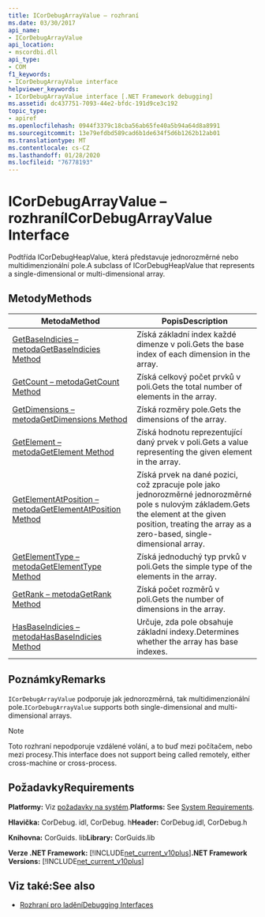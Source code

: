 ```yaml
---
title: ICorDebugArrayValue – rozhraní
ms.date: 03/30/2017
api_name:
- ICorDebugArrayValue
api_location:
- mscordbi.dll
api_type:
- COM
f1_keywords:
- ICorDebugArrayValue interface
helpviewer_keywords:
- ICorDebugArrayValue interface [.NET Framework debugging]
ms.assetid: dc437751-7093-44e2-bfdc-191d9ce3c192
topic_type:
- apiref
ms.openlocfilehash: 0944f3379c18cba56ab65fe40a5b94a64d8a8991
ms.sourcegitcommit: 13e79efdbd589cad6b1de634f5d6b1262b12ab01
ms.translationtype: MT
ms.contentlocale: cs-CZ
ms.lasthandoff: 01/28/2020
ms.locfileid: "76778193"
---
```

# <a name="icordebugarrayvalue-interface"></a><span data-ttu-id="6b7b8-102">ICorDebugArrayValue – rozhraní</span><span class="sxs-lookup"><span data-stu-id="6b7b8-102">ICorDebugArrayValue Interface</span></span>

<span data-ttu-id="6b7b8-103">Podtřída ICorDebugHeapValue, která představuje jednorozměrné nebo multidimenzionální pole.</span><span class="sxs-lookup"><span data-stu-id="6b7b8-103">A subclass of ICorDebugHeapValue that represents a single-dimensional or multi-dimensional array.</span></span>  
  
## <a name="methods"></a><span data-ttu-id="6b7b8-104">Metody</span><span class="sxs-lookup"><span data-stu-id="6b7b8-104">Methods</span></span>  
  
|<span data-ttu-id="6b7b8-105">Metoda</span><span class="sxs-lookup"><span data-stu-id="6b7b8-105">Method</span></span>|<span data-ttu-id="6b7b8-106">Popis</span><span class="sxs-lookup"><span data-stu-id="6b7b8-106">Description</span></span>|  
|------------|-----------------|  
|[<span data-ttu-id="6b7b8-107">GetBaseIndicies – metoda</span><span class="sxs-lookup"><span data-stu-id="6b7b8-107">GetBaseIndicies Method</span></span>](icordebugarrayvalue-getbaseindicies-method.md)|<span data-ttu-id="6b7b8-108">Získá základní index každé dimenze v poli.</span><span class="sxs-lookup"><span data-stu-id="6b7b8-108">Gets the base index of each dimension in the array.</span></span>|  
|[<span data-ttu-id="6b7b8-109">GetCount – metoda</span><span class="sxs-lookup"><span data-stu-id="6b7b8-109">GetCount Method</span></span>](icordebugarrayvalue-getcount-method.md)|<span data-ttu-id="6b7b8-110">Získá celkový počet prvků v poli.</span><span class="sxs-lookup"><span data-stu-id="6b7b8-110">Gets the total number of elements in the array.</span></span>|  
|[<span data-ttu-id="6b7b8-111">GetDimensions – metoda</span><span class="sxs-lookup"><span data-stu-id="6b7b8-111">GetDimensions Method</span></span>](icordebugarrayvalue-getdimensions-method.md)|<span data-ttu-id="6b7b8-112">Získá rozměry pole.</span><span class="sxs-lookup"><span data-stu-id="6b7b8-112">Gets the dimensions of the array.</span></span>|  
|[<span data-ttu-id="6b7b8-113">GetElement – metoda</span><span class="sxs-lookup"><span data-stu-id="6b7b8-113">GetElement Method</span></span>](icordebugarrayvalue-getelement-method.md)|<span data-ttu-id="6b7b8-114">Získá hodnotu reprezentující daný prvek v poli.</span><span class="sxs-lookup"><span data-stu-id="6b7b8-114">Gets a value representing the given element in the array.</span></span>|  
|[<span data-ttu-id="6b7b8-115">GetElementAtPosition – metoda</span><span class="sxs-lookup"><span data-stu-id="6b7b8-115">GetElementAtPosition Method</span></span>](icordebugarrayvalue-getelementatposition-method.md)|<span data-ttu-id="6b7b8-116">Získá prvek na dané pozici, což zpracuje pole jako jednorozměrné jednorozměrné pole s nulovým základem.</span><span class="sxs-lookup"><span data-stu-id="6b7b8-116">Gets the element at the given position, treating the array as a zero-based, single-dimensional array.</span></span>|  
|[<span data-ttu-id="6b7b8-117">GetElementType – metoda</span><span class="sxs-lookup"><span data-stu-id="6b7b8-117">GetElementType Method</span></span>](icordebugarrayvalue-getelementtype-method.md)|<span data-ttu-id="6b7b8-118">Získá jednoduchý typ prvků v poli.</span><span class="sxs-lookup"><span data-stu-id="6b7b8-118">Gets the simple type of the elements in the array.</span></span>|  
|[<span data-ttu-id="6b7b8-119">GetRank – metoda</span><span class="sxs-lookup"><span data-stu-id="6b7b8-119">GetRank Method</span></span>](icordebugarrayvalue-getrank-method.md)|<span data-ttu-id="6b7b8-120">Získá počet rozměrů v poli.</span><span class="sxs-lookup"><span data-stu-id="6b7b8-120">Gets the number of dimensions in the array.</span></span>|  
|[<span data-ttu-id="6b7b8-121">HasBaseIndicies – metoda</span><span class="sxs-lookup"><span data-stu-id="6b7b8-121">HasBaseIndicies Method</span></span>](icordebugarrayvalue-hasbaseindicies-method.md)|<span data-ttu-id="6b7b8-122">Určuje, zda pole obsahuje základní indexy.</span><span class="sxs-lookup"><span data-stu-id="6b7b8-122">Determines whether the array has base indexes.</span></span>|  
  
## <a name="remarks"></a><span data-ttu-id="6b7b8-123">Poznámky</span><span class="sxs-lookup"><span data-stu-id="6b7b8-123">Remarks</span></span>  
 <span data-ttu-id="6b7b8-124">`ICorDebugArrayValue` podporuje jak jednorozměrná, tak multidimenzionální pole.</span><span class="sxs-lookup"><span data-stu-id="6b7b8-124">`ICorDebugArrayValue` supports both single-dimensional and multi-dimensional arrays.</span></span>  
  
> [!NOTE]
> <span data-ttu-id="6b7b8-125">Toto rozhraní nepodporuje vzdálené volání, a to buď mezi počítačem, nebo mezi procesy.</span><span class="sxs-lookup"><span data-stu-id="6b7b8-125">This interface does not support being called remotely, either cross-machine or cross-process.</span></span>  
  
## <a name="requirements"></a><span data-ttu-id="6b7b8-126">Požadavky</span><span class="sxs-lookup"><span data-stu-id="6b7b8-126">Requirements</span></span>  
 <span data-ttu-id="6b7b8-127">**Platformy:** Viz [požadavky na systém](../../../../docs/framework/get-started/system-requirements.md).</span><span class="sxs-lookup"><span data-stu-id="6b7b8-127">**Platforms:** See [System Requirements](../../../../docs/framework/get-started/system-requirements.md).</span></span>  
  
 <span data-ttu-id="6b7b8-128">**Hlavička:** CorDebug. idl, CorDebug. h</span><span class="sxs-lookup"><span data-stu-id="6b7b8-128">**Header:** CorDebug.idl, CorDebug.h</span></span>  
  
 <span data-ttu-id="6b7b8-129">**Knihovna:** CorGuids. lib</span><span class="sxs-lookup"><span data-stu-id="6b7b8-129">**Library:** CorGuids.lib</span></span>  
  
 <span data-ttu-id="6b7b8-130">**Verze .NET Framework:** [!INCLUDE[net_current_v10plus](../../../../includes/net-current-v10plus-md.md)]</span><span class="sxs-lookup"><span data-stu-id="6b7b8-130">**.NET Framework Versions:** [!INCLUDE[net_current_v10plus](../../../../includes/net-current-v10plus-md.md)]</span></span>  
  
## <a name="see-also"></a><span data-ttu-id="6b7b8-131">Viz také:</span><span class="sxs-lookup"><span data-stu-id="6b7b8-131">See also</span></span>

- [<span data-ttu-id="6b7b8-132">Rozhraní pro ladění</span><span class="sxs-lookup"><span data-stu-id="6b7b8-132">Debugging Interfaces</span></span>](debugging-interfaces.md)
